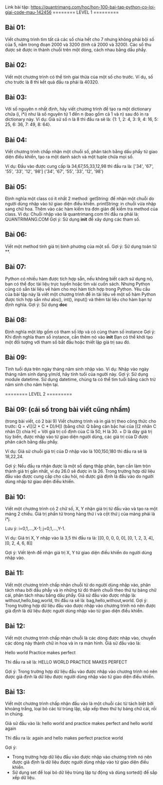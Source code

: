 Link bài tập: https://quantrimang.com/hoc/hon-100-bai-tap-python-co-loi-giai-code-mau-142456
======== LEVEL 1 =========
## Bài 01:
Viết chương trình tìm tất cả các số chia hết cho 7 nhưng không phải bội số của 5, nằm trong đoạn 2000 và 3200 (tính cả 2000 và 3200). Các số thu được sẽ được in thành chuỗi trên một dòng, cách nhau bằng dấu phẩy.

## Bài 02:
Viết một chương trình có thể tính giai thừa của một số cho trước. Ví dụ, số cho trước là 8 thì kết quả đầu ra phải là 40320.

## Bài 03:
Với số nguyên n nhất định, hãy viết chương trình để tạo ra một dictionary chứa (i, i*i) như là số nguyên từ 1 đến n (bao gồm cả 1 và n) sau đó in ra dictionary này.
Ví dụ: Giả sử số n là 8 thì đầu ra sẽ là: {1: 1, 2: 4, 3: 9, 4: 16, 5: 25, 6: 36, 7: 49, 8: 64}.

## Bài 04:
Viết chương trình chấp nhận một chuỗi số, phân tách bằng dấu phẩy từ giao diện điều khiển, tạo ra một danh sách và một tuple chứa mọi số.

Ví dụ: Đầu vào được cung cấp là 34,67,55,33,12,98 thì đầu ra là:
['34', '67', '55', '33', '12', '98']
('34', '67', '55', '33', '12', '98')

## Bài 05:
Định nghĩa một class có ít nhất 2 method:
getString: để nhận một chuỗi do người dùng nhập vào từ giao diện điều khiển.
printString: in chuỗi vừa nhập sang chữ hoa.
Thêm vào các hàm kiểm tra đơn giản để kiểm tra method của class.
Ví dụ: Chuỗi nhập vào là quantrimang.com thì đầu ra phải là: QUANTRIMANG.COM 
Gợi ý:
Sử dụng __init__ để xây dựng các tham số.

## Bài 06:
Viết một method tính giá trị bình phương của một số.
Gợi ý: Sử dụng toán tử **.

## Bài 07:
Python có nhiều hàm được tích hợp sẵn, nếu không biết cách sử dụng nó, bạn có thể đọc tài liệu trực tuyến hoặc tìm vài cuốn sách. Nhưng Python cũng có sẵn tài liệu về hàm cho mọi hàm tích hợp trong Python. Yêu cầu của bài tập này là viết một chương trình để in tài liệu về một số hàm Python được tích hợp sẵn như abs(), int(), input() và thêm tài liệu cho hàm bạn tự định nghĩa.
Gợi ý: Sử dụng __doc__

## Bài 08:
Định nghĩa một lớp gồm có tham số lớp và có cùng tham số instance
Gợi ý:
Khi định nghĩa tham số instance, cần thêm nó vào __init__
Bạn có thể khởi tạo một đối tượng với tham số bắt đầu hoặc thiết lập giá trị sau đó.

## Bài 09:
Tính tuổi dựa trên ngày tháng năm sinh nhập vào.
Ví dụ: Nhập vào ngày tháng năm sinh dạng y/m/d, hãy tính tuổi của người này.
Gợi ý: Sử dụng module datetime. Sử dụng datetime, chúng ta có thể tìm tuổi bằng cách trừ năm sinh cho năm hiện tại.


======== LEVEL 2 =========
## Bài 09: (cái số trong bài viết cũng nhầm)
(trong bài viết, có 2 bài 9)
Viết chương trình và in giá trị theo công thức cho trước:
    Q = √([(2 * C * D)/H])
    (bằng chữ: Q bằng căn bậc hai của [(2 nhân C nhân D) chia H]
    + Với giá trị cố định của C là 50, H là 30.
    + D là dãy giá trị tùy biến, được nhập vào từ giao diện người dùng, các giá trị của D được phân cách bằng dấu phẩy.

Ví dụ: Giả sử chuỗi giá trị của D nhập vào là 100,150,180 thì đầu ra sẽ là 18,22,24.

Gợi ý:
Nếu đầu ra nhận được là một số dạng thập phân, bạn cần làm tròn thành giá trị gần nhất, ví dụ 26.0 sẽ được in là 26.
Trong trường hợp dữ liệu đầu vào được cung cấp cho câu hỏi, nó được giả định là đầu vào do người dùng nhập từ giao diện điều khiển.

## Bài 10:
Viết một chương trình có 2 chữ số, X, Y nhận giá trị từ đầu vào và tạo ra một mảng 2 chiều. Giá trị phần tử trong hàng thứ i và cột thứ j của mảng phải là i*j.

Lưu ý: i=0,1,...,X-1; j=0,1,...,Y-1.

Ví dụ: Giá trị X, Y nhập vào là 3,5 thì đầu ra là: [[0, 0, 0, 0, 0], [0, 1, 2, 3, 4], [0, 2, 4, 6, 8]]

Gợi ý:
Viết lệnh để nhận giá trị X, Y từ giao diện điều khiển do người dùng nhập vào.


## Bài 11:
Viết một chương trình chấp nhận chuỗi từ do người dùng nhập vào, phân tách nhau bởi dấu phẩy và in những từ đó thành chuỗi theo thứ tự bảng chữ cái, phân tách nhau bằng dấu phẩy.
Giả sử đầu vào được nhập là: without,hello,bag,world, thì đầu ra sẽ là: bag,hello,without,world.
Gợi ý:
Trong trường hợp dữ liệu đầu vào được nhập vào chương trình nó nên được giả định là dữ liệu được người dùng nhập vào từ giao diện điều khiển.


## Bài 12:
Viết một chương trình chấp nhận chuỗi là các dòng được nhập vào, chuyển các dòng này thành chữ in hoa và in ra màn hình. Giả sử đầu vào là:

Hello world
Practice makes perfect

Thì đầu ra sẽ là:
HELLO WORLD
PRACTICE MAKES PERFECT

Gợi ý:
Trong trường hợp dữ liệu đầu vào được nhập vào chương trình nó nên được giả định là dữ liệu được người dùng nhập vào từ giao diện điều khiển.


## Bài 13:
Viết một chương trình chấp nhận đầu vào là một chuỗi các từ tách biệt bởi khoảng trắng, loại bỏ các từ trùng lặp, sắp xếp theo thứ tự bảng chữ cái, rồi in chúng.

Giả sử đầu vào là: hello world and practice makes perfect and hello world again

Thì đầu ra là: again and hello makes perfect practice world

Gợi ý:
- Trong trường hợp dữ liệu đầu vào được nhập vào chương trình nó nên được giả định là dữ liệu được người dùng nhập vào từ giao diện điều khiển.
- Sử dụng set để loại bỏ dữ liệu trùng lặp tự động và dùng sorted() để sắp xếp dữ liệu.
